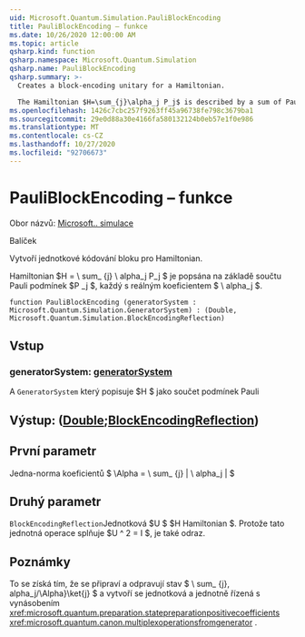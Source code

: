 ```yaml
---
uid: Microsoft.Quantum.Simulation.PauliBlockEncoding
title: PauliBlockEncoding – funkce
ms.date: 10/26/2020 12:00:00 AM
ms.topic: article
qsharp.kind: function
qsharp.namespace: Microsoft.Quantum.Simulation
qsharp.name: PauliBlockEncoding
qsharp.summary: >-
  Creates a block-encoding unitary for a Hamiltonian.

  The Hamiltonian $H=\sum_{j}\alpha_j P_j$ is described by a sum of Pauli terms $P_j$, each with real coefficient $\alpha_j$.
ms.openlocfilehash: 1426c7cbc257f9263ff45a96738fe798c3679ba1
ms.sourcegitcommit: 29e0d88a30e4166fa580132124b0eb57e1f0e986
ms.translationtype: MT
ms.contentlocale: cs-CZ
ms.lasthandoff: 10/27/2020
ms.locfileid: "92706673"
---
```

# <a name="pauliblockencoding-function"></a>PauliBlockEncoding – funkce

Obor názvů: [Microsoft.. simulace](xref:Microsoft.Quantum.Simulation)

Balíček [](https://nuget.org/packages/)


Vytvoří jednotkové kódování bloku pro Hamiltonian.

Hamiltonian $H = \ sum_ {j} \ alpha_j P_j $ je popsána na základě součtu Pauli podmínek $P _j $, každý s reálným koeficientem $ \ alpha_j $.

```qsharp
function PauliBlockEncoding (generatorSystem : Microsoft.Quantum.Simulation.GeneratorSystem) : (Double, Microsoft.Quantum.Simulation.BlockEncodingReflection)
```


## <a name="input"></a>Vstup

### <a name="generatorsystem--generatorsystem"></a>generatorSystem: [generatorSystem](xref:Microsoft.Quantum.Simulation.GeneratorSystem)

A `GeneratorSystem` který popisuje $H $ jako součet podmínek Pauli



## <a name="output--doubleblockencodingreflection"></a>Výstup: ([Double](xref:microsoft.quantum.lang-ref.double);[BlockEncodingReflection](xref:Microsoft.Quantum.Simulation.BlockEncodingReflection))

## <a name="first-parameter"></a>První parametr

Jedna-norma koeficientů $ \Alpha = \ sum_ {j} | \ alpha_j | $

## <a name="second-parameter"></a>Druhý parametr

`BlockEncodingReflection`Jednotková $U $ $H Hamiltonian $. Protože tato jednotná operace splňuje $U ^ 2 = I $, je také odraz.

## <a name="remarks"></a>Poznámky

To se získá tím, že se připraví a odpravují stav $ \ sum_ {j}, alpha_j/\Alpha}\ket{j} $ a vytvoří se jednotková a jednotně řízená s vynásobením <xref:microsoft.quantum.preparation.statepreparationpositivecoefficients> <xref:microsoft.quantum.canon.multiplexoperationsfromgenerator> .